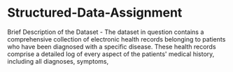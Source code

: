 # Structured-Data-Assignment
Brief Description of the Dataset - The dataset in question contains a comprehensive collection of electronic health records belonging to patients who have been diagnosed with a specific disease. These health records comprise a detailed log of every aspect of the patients' medical history, including all diagnoses, symptoms,
